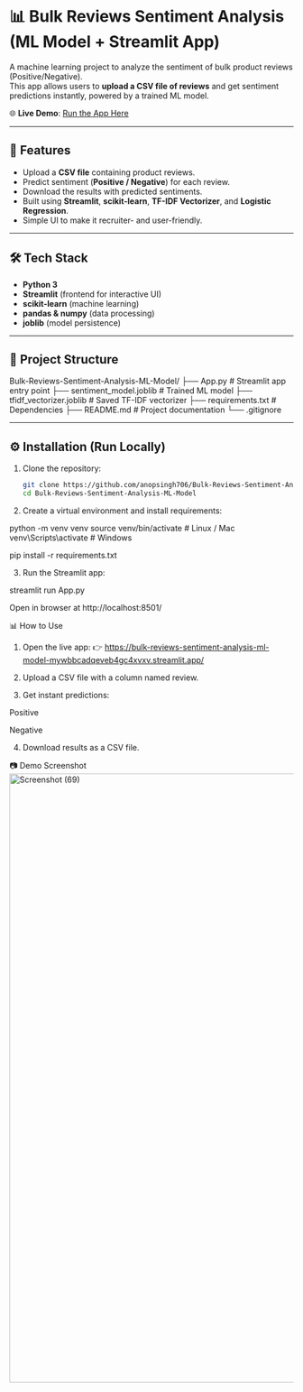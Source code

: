 # 📊 Bulk Reviews Sentiment Analysis (ML Model + Streamlit App)

A machine learning project to analyze the sentiment of bulk product reviews (Positive/Negative).  
This app allows users to **upload a CSV file of reviews** and get sentiment predictions instantly, powered by a trained ML model.

🌐 **Live Demo**: [Run the App Here](https://bulk-reviews-sentiment-analysis-ml-model-mywbbcadqeveb4gc4xvxv.streamlit.app/)

---

## 🚀 Features
- Upload a **CSV file** containing product reviews.
- Predict sentiment (**Positive / Negative**) for each review.
- Download the results with predicted sentiments.
- Built using **Streamlit**, **scikit-learn**, **TF-IDF Vectorizer**, and **Logistic Regression**.
- Simple UI to make it recruiter- and user-friendly.

---

## 🛠️ Tech Stack
- **Python 3**
- **Streamlit** (frontend for interactive UI)
- **scikit-learn** (machine learning)
- **pandas & numpy** (data processing)
- **joblib** (model persistence)

---

## 📂 Project Structure
Bulk-Reviews-Sentiment-Analysis-ML-Model/
├── App.py # Streamlit app entry point
├── sentiment_model.joblib # Trained ML model
├── tfidf_vectorizer.joblib # Saved TF-IDF vectorizer
├── requirements.txt # Dependencies
├── README.md # Project documentation
└── .gitignore

---

## ⚙️ Installation (Run Locally)

1. Clone the repository:
   ```bash
   git clone https://github.com/anopsingh706/Bulk-Reviews-Sentiment-Analysis-ML-Model.git
   cd Bulk-Reviews-Sentiment-Analysis-ML-Model
   
2. Create a virtual environment and install requirements:

python -m venv venv
source venv/bin/activate   # Linux / Mac
venv\Scripts\activate      # Windows

pip install -r requirements.txt


3. Run the Streamlit app:

streamlit run App.py


Open in browser at http://localhost:8501/

📊 How to Use

1. Open the live app:
👉 https://bulk-reviews-sentiment-analysis-ml-model-mywbbcadqeveb4gc4xvxv.streamlit.app/

2. Upload a CSV file with a column named review.

3. Get instant predictions:

Positive

Negative

4. Download results as a CSV file.

 📷 Demo Screenshot
 <img width="1920" height="1080" alt="Screenshot (69)" src="https://github.com/user-attachments/assets/b305cd6b-463e-4154-bf38-442afd3a4ac3" />
